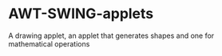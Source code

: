 # AWT-SWING-applets
A drawing applet, an applet that generates shapes and one for mathematical operations
